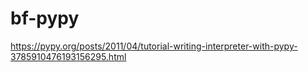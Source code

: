 # bf-pypy
https://pypy.org/posts/2011/04/tutorial-writing-interpreter-with-pypy-3785910476193156295.html
